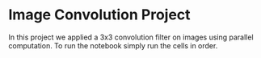 # Image Convolution Project
In this project we applied a 3x3 convolution filter on images using parallel computation. To run the notebook simply run the cells in order.